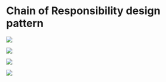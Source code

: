 # Chain of Responsibility design pattern

![](https://refactoring.guru/images/patterns/diagrams/chain-of-responsibility/solution1-en.png)


![](https://refactoring.guru/images/patterns/diagrams/chain-of-responsibility/solution2-en.png)


![](https://refactoring.guru/images/patterns/diagrams/chain-of-responsibility/structure-indexed.png)


![](https://refactoring.guru/images/patterns/diagrams/chain-of-responsibility/example-en.png)